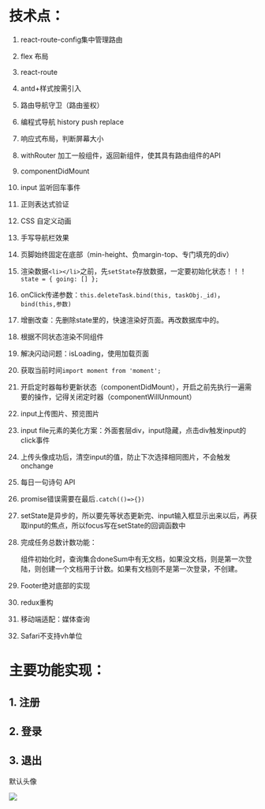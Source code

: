 # 技术点：

1. react-route-config集中管理路由

2. flex 布局

3. react-route

4. antd+样式按需引入

5. 路由导航守卫（路由鉴权）

6. 编程式导航 history push replace

7. 响应式布局，判断屏幕大小

8. withRouter 加工一般组件，返回新组件，使其具有路由组件的API

9. componentDidMount

10. input 监听回车事件

11. 正则表达式验证

12. CSS 自定义动画

13. 手写导航栏效果

14. 页脚始终固定在底部（min-height、负margin-top、专门填充的div）

15. 渲染数据`<li></li>`之前，先`setState`存放数据，一定要初始化状态！！！`state = { going: [] };`

16. onClick传递参数：`this.deleteTask.bind(this, taskObj._id)`，`bind(this,参数)`

17. 增删改查：先删除state里的，快速渲染好页面。再改数据库中的。

18. 根据不同状态渲染不同组件

19. 解决闪动问题：isLoading，使用加载页面

20. 获取当前时间`import moment from 'moment';`

21. 开启定时器每秒更新状态（componentDidMount），开启之前先执行一遍需要的操作，记得关闭定时器（componentWillUnmount）

22. input上传图片、预览图片

23. input file元素的美化方案：外面套层div，input隐藏，点击div触发input的click事件

24. 上传头像成功后，清空input的值，防止下次选择相同图片，不会触发onchange

25. 每日一句诗句 API

26. promise错误需要在最后`.catch(()=>{})`

27. setState是异步的，所以要先等状态更新完、input输入框显示出来以后，再获取input的焦点，所以focus写在setState的回调函数中

28. 完成任务总数计数功能：

    组件初始化时，查询集合doneSum中有无文档，如果没文档，则是第一次登陆，则创建一个文档用于计数。如果有文档则不是第一次登录，不创建。
    
29. Footer绝对底部的实现

30. redux重构

31. 移动端适配：媒体查询

32. Safari不支持vh单位

# 主要功能实现：

## 1. 注册

## 2. 登录

## 3. 退出



默认头像

![](https://jack-img.oss-cn-hangzhou.aliyuncs.com/img/20210510203904.png)